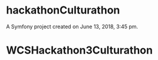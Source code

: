 hackathonCulturathon
====================

A Symfony project created on June 13, 2018, 3:45 pm.
# WCSHackathon3Culturathon
